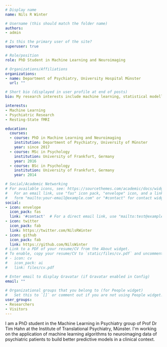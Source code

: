 ```yaml
---
# Display name
name: Nils R Winter

# Username (this should match the folder name)
authors:
- admin

# Is this the primary user of the site?
superuser: true

# Role/position
role: PhD Student in Machine Learning and Neuroimaging

# Organizations/Affiliations
organizations:
- name: Department of Psychiatry, University Hospital Münster
  url: ""

# Short bio (displayed in user profile at end of posts)
bio: My research interests include machine learning, statistical modelling, neuroimaging and research on mental disorders.

interests:
- Machine Learning
- Psychiatric Research
- Resting-State fMRI

education:
  courses:
  - course: PhD in Machine Learning and Neuroimaging
    institution: Department of Psychiatry, University of Münster
    year: since 2017
  - course: MSc in Psychology
    institution: University of Frankfurt, Germany
    year: 2016
  - course: BSc in Psychology
    institution: University of Frankfurt, Germany
    year: 2014

# Social/Academic Networking
# For available icons, see: https://sourcethemes.com/academic/docs/widgets/#icons
#   For an email link, use "fas" icon pack, "envelope" icon, and a link in the
#   form "mailto:your-email@example.com" or "#contact" for contact widget.
social:
- icon: envelope
  icon_pack: fas
  link: '#contact'  # For a direct email link, use "mailto:test@example.org".
- icon: twitter
  icon_pack: fab
  link: https://twitter.com/NilsRWinter
- icon: github
  icon_pack: fab
  link: https://github.com/NilsWinter
# Link to a PDF of your resume/CV from the About widget.
# To enable, copy your resume/CV to `static/files/cv.pdf` and uncomment the lines below.  
# - icon: cv
#   icon_pack: ai
#   link: files/cv.pdf

# Enter email to display Gravatar (if Gravatar enabled in Config)
email: ""
  
# Organizational groups that you belong to (for People widget)
#   Set this to `[]` or comment out if you are not using People widget.  
user_groups:
- Researchers
- Visitors
---
```


I am a PhD student in the Machine Learning in Psychiatry group of Prof Dr Tim Hahn at the Institute of Translational Psychiatry, 
Münster. I'm working on the application of machine learning algorithms to neuroimaging data of psychiatric patients to 
build better predictive models in a clinical context. 
